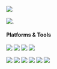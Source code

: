 [![](https://count.getloli.com/get/@akashic?theme=rule34)](https://count.getloli.com)

<a href="https://github.com/nguyenlechibao-py">
  <img align="center" src="https://github-readme-stats.vercel.app/api/top-langs/?username=akashic-rb&theme=tokyonight&hide=scss,vue&langs_count=3" />
</a>
<a href="https://github.com/nguyenlechibao-py">
  <img align="center" src="https://github-readme-stats.vercel.app/api?username=akashic-rb&theme=tokyonight&show_icons=true&line_height=27" alt="" />
</a>
  
#### Platforms & Tools
[![](https://img.shields.io/badge/macOS-retina-292e33?style=flat-square&logo=apple&logoColor=ffffff&logoColor=ffffff)](https://www.apple.com/imac-27/)
[![](https://img.shields.io/badge/Windows-10-2376bc?style=flat-square&logo=windows&logoColor=ffffff)](https://www.microsoft.com/windows/get-windows-10)
[![](https://img.shields.io/badge/Windows-7-2376bc?style=flat-square&logo=windows&logoColor=ffffff)](https://www.microsoft.com/windows/get-windows-7)
[![](https://img.shields.io/badge/IDE-Visual%20Studio%20Code-blue?style=flat-square&logo=visual-studio-code&logoColor=ffffff)](https://code.visualstudio.com/)

[![](https://img.shields.io/badge/-Laravel-red?style=flat-square&logo=laravel&logoColor=ffffff)](https://laravel.com/)
[![](https://img.shields.io/badge/-PHP-777BB4?style=flat-square&logo=php&logoColor=ffffff)](https://www.php.net/)
[![](https://img.shields.io/badge/-MySQL-blue?style=flat-square&logo=mysql&logoColor=ffffff)](https://www.mysql.com/)
[![](https://img.shields.io/badge/React-292e33?style=flat-square&logo=react&logoColor=61dbfb)](https://reactjs.org/)
[![](https://img.shields.io/badge/Javascript-323330?style=flat-square&logo=javascript&logoColor=f0db4f)](https://javascript.com/)
[![](https://img.shields.io/badge/Rust-bebebe?style=flat-square&logo=rust&logoColor=281C1C)](https://www.rust-lang.org/)
